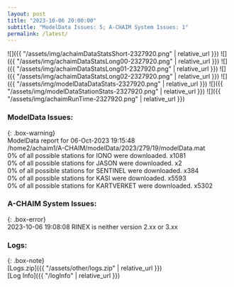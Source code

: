 ```yaml
---
layout: post
title: "2023-10-06 20:00:00"
subtitle: "ModelData Issues: 5; A-CHAIM System Issues: 1"
permalink: /latest/
---
```


![]({{ "/assets/img/achaimDataStatsShort-2327920.png" | relative_url }})
![]({{ "/assets/img/achaimDataStatsLong00-2327920.png" | relative_url }})
![]({{ "/assets/img/achaimDataStatsLong01-2327920.png" | relative_url }})
![]({{ "/assets/img/achaimDataStatsLong02-2327920.png" | relative_url }})
![]({{ "/assets/img/modelDataDataStats-2327920.png" | relative_url }})
![]({{ "/assets/img/modelDataStationStats-2327920.png" | relative_url }})
![]({{ "/assets/img/achaimRunTime-2327920.png" | relative_url }})


### ModelData Issues:  
  
{: .box-warning}  
 ModelData report for 06-Oct-2023 19:15:48   
 /home2/achaim1/A-CHAIM/modelData/2023/279/19/modelData.mat   
 0% of all possible stations for IONO were downloaded. x1081   
 0% of all possible stations for JASON were downloaded. x2   
 0% of all possible stations for SENTINEL were downloaded. x384   
 0% of all possible stations for KASI were downloaded. x5593   
 0% of all possible stations for KARTVERKET were downloaded. x5302   
  
### A-CHAIM System Issues:  
  
{: .box-error}  
2023-10-06 19:08:08 RINEX is neither version 2.xx or 3.xx  

### Logs:  
  
{: .box-note}  
[Logs.zip]({{ "/assets/other/logs.zip" | relative_url }})  
[Log Info]({{ "/logInfo" | relative_url }})  

